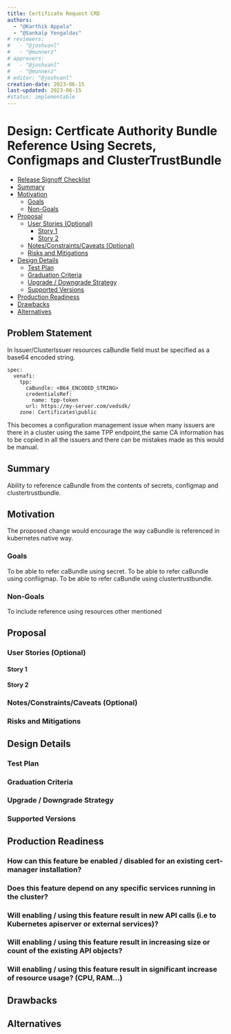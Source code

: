 ```yaml
---
title: Certificate Request CRD
authors:
  - "@Karthik Appala"
  - "@Sankalp Yengaldas"
# reviewers:
#   - "@joshvanl"
#   - "@munnerz"
# approvers:
#   - "@joshvanl"
#   - "@munnerz"
# editor: "@joshvanl"
creation-date: 2023-06-15
last-updated: 2023-06-15
#status: implementable
---
```


# Design: Certficate Authority Bundle Reference Using Secrets, Configmaps and ClusterTrustBundle


<!-- toc -->
- [Release Signoff Checklist](#release-signoff-checklist)
- [Summary](#summary)
- [Motivation](#motivation)
  - [Goals](#goals)
  - [Non-Goals](#non-goals)
- [Proposal](#proposal)
  - [User Stories (Optional)](#user-stories-optional)
    - [Story 1](#story-1)
    - [Story 2](#story-2)
  - [Notes/Constraints/Caveats (Optional)](#notesconstraintscaveats-optional)
  - [Risks and Mitigations](#risks-and-mitigations)
- [Design Details](#design-details)
  - [Test Plan](#test-plan)
  - [Graduation Criteria](#graduation-criteria)
  - [Upgrade / Downgrade Strategy](#upgrade--downgrade-strategy)
  - [Supported Versions](#supported-versions)
- [Production Readiness](#production-readiness)
- [Drawbacks](#drawbacks)
- [Alternatives](#alternatives)
<!-- /toc -->

## Problem Statement

In Issuer/ClusterIssuer resources caBundle field must be specified as a base64 encoded string.

```
spec:
  venafi:
    tpp:
      caBundle: <B64_ENCODED_STRING>
      credentialsRef:
        name: tpp-token
      url: https://my-server.com/vedsdk/
    zone: Certificates\public
```

This becomes a configuration management issue when many issuers are there in a cluster using the same TPP endpoint,the same CA information has to be copied in all the issuers and there can be mistakes made as this would be manual.

## Summary

Ability to reference caBundle from the contents of secrets, configmap and clustertrustbundle.



## Motivation

<!--
This section is for explicitly listing the motivation, goals, and non-goals of
the proposed enhancement.  Describe why the change is important and the benefits to users. The
motivation section can optionally provide links to
demonstrate the interest in this functionality amongst the community.
-->

The proposed change would encourage the way caBundle is referenced in kubernetes native way.
### Goals

To be able to refer caBundle using secret.
To be able to refer caBundle using confiigmap.
To be able to refer caBundle using clustertrustbundle.

### Non-Goals

<!--
What is out of scope for this proposal? Listing non-goals helps to focus discussion
and make progress.
-->

To include reference using resources other mentioned

## Proposal

<!--
This is where we get down to the specifics of what the proposal actually is.
What is the desired outcome and how do we measure success?
This should have enough detail that reviewers can understand exactly what
you're proposing, but should not include things like API designs or
implementation- those should go into "Design Details" below.
-->


### User Stories (Optional)

<!--
Detail the things that people will be able to do if this proposal gets implemented.
Include as much detail as possible so that people can understand the "how" of
the system. The goal here is to make this feel real for users without getting
bogged down.
-->

#### Story 1

#### Story 2

### Notes/Constraints/Caveats (Optional)

<!--
What are the caveats to the proposal?
What are some important details that didn't come across above?
Go into as much detail as necessary here.
This might be a good place to talk about core concepts and how they relate.
-->

### Risks and Mitigations

<!--
What are the risks of this proposal, and how do we mitigate? Think broadly.
For example, consider both security and how this will impact the larger
Kubernetes/PKI ecosystem.

-->

## Design Details

<!--
This section should contain enough information that the specifics of your
change are understandable. This may include API specs (though not always
required) or even code snippets. If there's any ambiguity about HOW your
proposal will be implemented, this is the place to discuss them.
-->

### Test Plan

<!---
Describe how the new functionality will be tested (unit tests, integration tests (if applicable), e2e tests)
-->



### Graduation Criteria

<!--

Describe whether the proposed functionality will be feature gated and why (or why not).

Define graduation milestones and criteria if it should be feature-gated.

Feature maturity is defined using stages alpha, beta, GA.
Feature-gated functionality starts off at alpha and graduates through stages following the defined graduation criteria.
A feature that is in alpha or beta must be opt-in.

Example graduation criteria:

Alpha:

- Feature implemented behind a feature flag
- It is clearly defined which Kubernetes versions this feature supports
- CI tests pass for all supported Kubernetes versions

Beta:

- Gather user feedback

GA:

- N examples of real-world usage
- N installs
- Allowing time for feedback
- Works on all versions of Kubernetes supported by the version of cert-manager at which this feature becomes GA

References in Kubernetes documentation:

[feature gate]: https://git.k8s.io/community/contributors/devel/sig-architecture/feature-gates.md
[maturity-levels]: https://git.k8s.io/community/contributors/devel/sig-architecture/api_changes.md#alpha-beta-and-stable-versions
-->

### Upgrade / Downgrade Strategy

<!--
Will this feature affect upgrade/downgrade of cert-manager?
-->

### Supported Versions

<!--
What versions of Kubernetes (and other external services if applicable) will this feature support?
-->

## Production Readiness
<!--
This section should confirm that the feature can be safely operated in production environment and can be disabled or rolled back in case it is found to increase failures.
-->


### How can this feature be enabled / disabled for an existing cert-manager installation?

<!--

Can the feature be disabled after having been enabled?

Consider whether any additional steps will need to be taken to start/stop using this feature, i.e change existing resources that have had new field added for the feature before disabling it.


Do the test cases cover both the feature being enabled and it being disabled (where relevant)?

-->

### Does this feature depend on any specific services running in the cluster?

<!--
For example, are external dependencies such as ingress controllers, third party CRDs etc required for this feature to function?
-->

### Will enabling / using this feature result in new API calls (i.e to Kubernetes apiserver or external services)?
<!--
We should ensure that cert-manager does not hammer any external services with excessive calls.
Consider whether there will be sufficient backoff if any external calls fail and need to be retried.
-->

### Will enabling / using this feature result in increasing size or count of the existing API objects?

<!--
For example, will cert-manager `CustomResourceDefinition`s increase in size, will there be more `Secret`s or `CertificateRequest`s created?
-->

### Will enabling / using this feature result in significant increase of resource usage? (CPU, RAM...)

<!--
For example, will implementing this feature result in more objects being cache thus increasing memory consumption?
-->

## Drawbacks

<!--
Why should this proposal _not_ be implemented?
-->

## Alternatives

<!--
What other approaches did you consider, and why did you rule them out? These do
not need to be as detailed as the proposal, but should include enough
information to express the idea and why it was not acceptable.
-->
